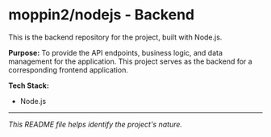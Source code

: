 # moppin2/nodejs - Backend

This is the backend repository for the project, built with Node.js.

**Purpose:**
To provide the API endpoints, business logic, and data management for the application. This project serves as the backend for a corresponding frontend application.

**Tech Stack:**
* Node.js

---
*This README file helps identify the project's nature.*